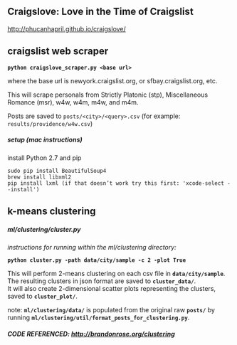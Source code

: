 ## Craigslove: Love in the Time of Craigslist
http://phucanhapril.github.io/craigslove/  
  
## craigslist web scraper
__`python craigslove_scraper.py <base url>`__  

where the base url is newyork.craigslist.org, or sfbay.craigslist.org, etc.  

This will scrape personals from Strictly Platonic (stp), Miscellaneous Romance (msr), w4w, w4m, m4w, and m4m.  

Posts are saved to `posts/<city>/<query>.csv` (for example: `results/providence/w4w.csv`)  

##### setup (mac instructions)
install Python 2.7 and pip  
```
sudo pip install BeautifulSoup4  
brew install libxml2
pip install lxml (if that doesn’t work try this first: 'xcode-select --install')  
```

## k-means clustering
##### ml/clustering/cluster.py
*instructions for running within the ml/clustering directory:*  
  
__`python cluster.py -path data/city/sample -c 2 -plot True`__  
  
This will perform 2-means clustering on each csv file in __`data/city/sample`__.  
The resulting clusters in json format are saved to __`cluster_data/`__.  
It will also create 2-dimensional scatter plots representing the clusters, saved to __`cluster_plot/`__.  
  
note: __`ml/clustering/data/`__ is populated from the original raw __`posts/`__ by running __`ml/clustering/util/format_posts_for_clustering.py`__.  
  
##### CODE REFERENCED: http://brandonrose.org/clustering  
